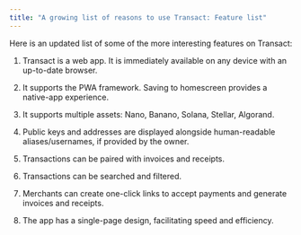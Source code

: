 ```yaml
---
title: "A growing list of reasons to use Transact: Feature list"
---
```


Here is an updated list of some of the more interesting features on Transact:

1. Transact is a web app. It is immediately available on any device with an up-to-date browser.

2. It supports the PWA framework. Saving to homescreen provides a native-app experience.

3. It supports multiple assets: Nano, Banano, Solana, Stellar, Algorand.

4. Public keys and addresses are displayed alongside human-readable aliases/usernames, if provided by the owner.

5. Transactions can be paired with invoices and receipts.

6. Transactions can be searched and filtered.

6. Merchants can create one-click links to accept payments and generate invoices and receipts.

7. The app has a single-page design, facilitating speed and efficiency.
